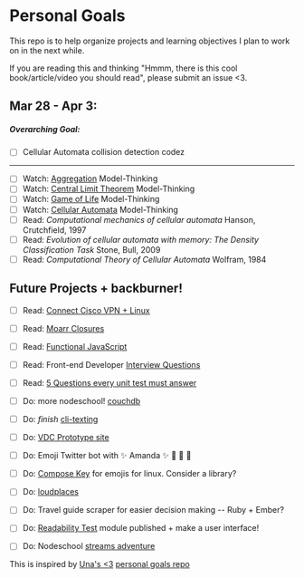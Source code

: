 # Personal Goals

This repo is to help organize projects and learning objectives I plan to work on in the next while.

If you are reading this and thinking "Hmmm, there is this cool book/article/video you should read", please submit an issue <3. 

## Mar 28 - Apr 3:

##### Overarching Goal:

- [ ] Cellular Automata collision detection codez

-------------------------------

- [ ] Watch: [Aggregation](https://www.youtube.com/watch?v=Kc-KW8EuFZw) Model-Thinking
- [ ] Watch: [Central Limit Theorem](https://www.youtube.com/watch?v=ifTRaYnAfh4) Model-Thinking
- [ ] Watch: [Game of Life](https://www.youtube.com/watch?v=fna6xW76NYg) Model-Thinking
- [ ] Watch: [Cellular Automata](https://www.youtube.com/watch?v=XBB_lOfsqQA) Model-Thinking
- [ ] Read: _Computational mechanics of cellular automata_ Hanson, Crutchfield, 1997
- [ ] Read: _Evolution of cellular automata with memory: The Density Classification Task_ Stone, Bull, 2009
- [ ] Read: _Computational Theory of Cellular Automata_ Wolfram, 1984

## Future Projects + backburner! 

- [ ] Read: [Connect Cisco VPN + Linux](http://www.humans-enabled.com/2011/12/how-to-connect-to-cisco-systems-vpn.html) 
- [ ] Read: [Moarr Closures](https://medium.com/javascript-scene/master-the-javascript-interview-what-is-a-closure-b2f0d2152b36#.lzipqnat7)
- [ ] Read: [Functional JavaScript](http://almostobsolete.net/talks/functionaljs/#1)
- [ ] Read: Front-end Developer [Interview Questions](https://github.com/h5bp/Front-end-Developer-Interview-Questions)
- [ ] Read: [5 Questions every unit test must answer](https://medium.com/javascript-scene/what-every-unit-test-needs-f6cd34d9836d#.l3fulg470)
- [ ] Do: more nodeschool! [couchdb](https://github.com/robertkowalski/learnyoucouchdb)
- [ ] Do: *finish* [cli-texting](https://github.com/lrlna/cli-texting)
- [ ] Do: [VDC Prototype site](https://github.com/lrlna/vdc-visualization)
- [ ] Do: Emoji Twitter bot with :sparkles: Amanda :sparkles: :information_desk_person: :tada: :star2:
- [ ] Do: [Compose Key](https://help.ubuntu.com/community/ComposeKey) for emojis for linux. Consider a library?
- [ ] Do: [loudplaces](https://github.com/soundboards/loudplaces)
- [ ] Do: Travel guide scraper for easier decision making -- Ruby + Ember?
- [ ] Do: [Readability Test](https://github.com/lrlna/readability-test) module published + make a user interface!
- [ ] Do: Nodeschool [streams adventure](https://github.com/substack/stream-adventure)


This is inspired by [Una's <3](https://twitter.com/Una) [personal goals repo](https://github.com/una/personal-goals)

